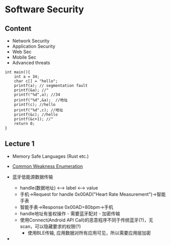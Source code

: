 # Software Security

## Content 
- Network Security
- Application Security
- Web Sec
- Mobile Sec
- Advanced threats 

```
int main(){
    int a = 34;
    char c[] = "hello";
    printf(a); // segmentation fault
    printf(&a); //"
    printf("%d",a); //34
    printf("%d",&a);  //地址 
    printf(c); //hello
    printf("%d",c); //地址
    printf(&c); //hello
    printf(&c+1); //"
    return 0;
}
```

## Lecture 1

- Memory Safe Languages (Rust etc.)

- [Common Weakness Enumeration](http://cwe.mitre.org/index.html)

- 蓝牙低能源数据传输
    - handle(数据地址) <--> label <--> value
    - 手机→Request for handle 0x00AD("Heart Rate Measurement")→智能手表
    - 智能手表→Response 0x00AD=80bpm→手机
    - handle地址有鉴权操作 - 需要蓝牙配对 - 加密传输
    - 使用Connect(Android API Call)的恶意程序不同于传统蓝牙(?)，无scan，可以隐藏要求的权限(?)
        - 使用BLE传输, 应用数据对所有应用可见，所以需要应用层加密

- 
